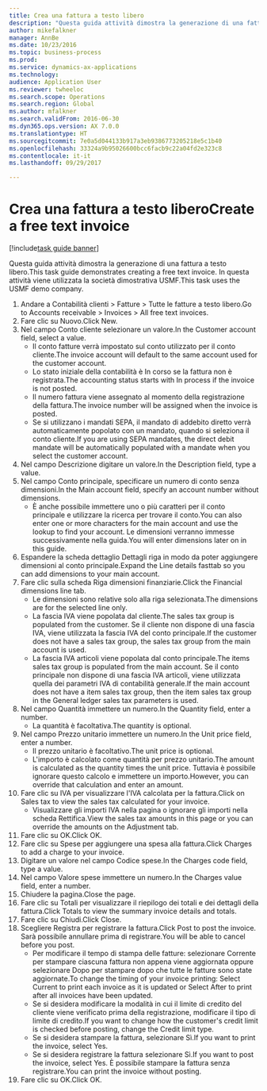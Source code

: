 ```yaml
--- 
title: Crea una fattura a testo libero
description: "Questa guida attività dimostra la generazione di una fattura a testo libero."
author: mikefalkner
manager: AnnBe
ms.date: 10/23/2016
ms.topic: business-process
ms.prod: 
ms.service: dynamics-ax-applications
ms.technology: 
audience: Application User
ms.reviewer: twheeloc
ms.search.scope: Operations
ms.search.region: Global
ms.author: mfalkner
ms.search.validFrom: 2016-06-30
ms.dyn365.ops.version: AX 7.0.0
ms.translationtype: HT
ms.sourcegitcommit: 7e0a5d044133b917a3eb9386773205218e5c1b40
ms.openlocfilehash: 33324a9b95026600bcc6facb9c22a04fd2e323c8
ms.contentlocale: it-it
ms.lasthandoff: 09/29/2017

---
```

# <a name="create-a-free-text-invoice"></a><span data-ttu-id="8b118-103">Crea una fattura a testo libero</span><span class="sxs-lookup"><span data-stu-id="8b118-103">Create a free text invoice</span></span>

[!include[task guide banner](../../includes/task-guide-banner.md)]

<span data-ttu-id="8b118-104">Questa guida attività dimostra la generazione di una fattura a testo libero.</span><span class="sxs-lookup"><span data-stu-id="8b118-104">This task guide demonstrates creating a free text invoice.</span></span> <span data-ttu-id="8b118-105">In questa attività viene utilizzata la società dimostrativa USMF.</span><span class="sxs-lookup"><span data-stu-id="8b118-105">This task uses the USMF demo company.</span></span>

1. <span data-ttu-id="8b118-106">Andare a Contabilità clienti > Fatture > Tutte le fatture a testo libero.</span><span class="sxs-lookup"><span data-stu-id="8b118-106">Go to Accounts receivable > Invoices > All free text invoices.</span></span>
2. <span data-ttu-id="8b118-107">Fare clic su Nuovo.</span><span class="sxs-lookup"><span data-stu-id="8b118-107">Click New.</span></span>
3. <span data-ttu-id="8b118-108">Nel campo Conto cliente selezionare un valore.</span><span class="sxs-lookup"><span data-stu-id="8b118-108">In the Customer account field, select a value.</span></span>
    * <span data-ttu-id="8b118-109">Il conto fatture verrà impostato sul conto utilizzato per il conto cliente.</span><span class="sxs-lookup"><span data-stu-id="8b118-109">The invoice account will default to the same account used for the customer account.</span></span>   
    * <span data-ttu-id="8b118-110">Lo stato iniziale della contabilità è In corso se la fattura non è registrata.</span><span class="sxs-lookup"><span data-stu-id="8b118-110">The accounting status starts with In process if the invoice is not posted.</span></span>   
    * <span data-ttu-id="8b118-111">Il numero fattura viene assegnato al momento della registrazione della fattura.</span><span class="sxs-lookup"><span data-stu-id="8b118-111">The invoice number will be assigned when the invoice is posted.</span></span>  
    * <span data-ttu-id="8b118-112">Se si utilizzano i mandati SEPA, il mandato di addebito diretto verrà automaticamente popolato con un mandato, quando si seleziona il conto cliente.</span><span class="sxs-lookup"><span data-stu-id="8b118-112">If you are using SEPA mandates, the direct debit mandate will be automatically populated with a mandate when you select the customer account.</span></span>  
4. <span data-ttu-id="8b118-113">Nel campo Descrizione digitare un valore.</span><span class="sxs-lookup"><span data-stu-id="8b118-113">In the Description field, type a value.</span></span>
5. <span data-ttu-id="8b118-114">Nel campo Conto principale, specificare un numero di conto senza dimensioni.</span><span class="sxs-lookup"><span data-stu-id="8b118-114">In the Main account field, specify an account number without dimensions.</span></span>
    * <span data-ttu-id="8b118-115">È anche possibile immettere uno o più caratteri per il conto principale e utilizzare la ricerca per trovare il conto.</span><span class="sxs-lookup"><span data-stu-id="8b118-115">You can also enter one or more characters for the main account and use the lookup to find your account.</span></span> <span data-ttu-id="8b118-116">Le dimensioni verranno immesse successivamente nella guida.</span><span class="sxs-lookup"><span data-stu-id="8b118-116">You will enter dimensions later on in this guide.</span></span>  
6. <span data-ttu-id="8b118-117">Espandere la scheda dettaglio Dettagli riga in modo da poter aggiungere dimensioni al conto principale.</span><span class="sxs-lookup"><span data-stu-id="8b118-117">Expand the Line details fasttab so you can add dimensions to your main account.</span></span>
7. <span data-ttu-id="8b118-118">Fare clic sulla scheda Riga dimensioni finanziarie.</span><span class="sxs-lookup"><span data-stu-id="8b118-118">Click the Financial dimensions line tab.</span></span>
    * <span data-ttu-id="8b118-119">Le dimensioni sono relative solo alla riga selezionata.</span><span class="sxs-lookup"><span data-stu-id="8b118-119">The dimensions are for the selected line only.</span></span>    
    * <span data-ttu-id="8b118-120">La fascia IVA viene popolata dal cliente.</span><span class="sxs-lookup"><span data-stu-id="8b118-120">The sales tax group is populated from the customer.</span></span> <span data-ttu-id="8b118-121">Se il cliente non dispone di una fascia IVA, viene utilizzata la fascia IVA del conto principale.</span><span class="sxs-lookup"><span data-stu-id="8b118-121">If the customer does not have a sales tax group, the sales tax group from the main account is used.</span></span>  
    * <span data-ttu-id="8b118-122">La fascia IVA articoli viene popolata dal conto principale.</span><span class="sxs-lookup"><span data-stu-id="8b118-122">The items sales tax group is populated from the main account.</span></span> <span data-ttu-id="8b118-123">Se il conto principale non dispone di una fascia IVA articoli, viene utilizzata quella dei parametri IVA di contabilità generale.</span><span class="sxs-lookup"><span data-stu-id="8b118-123">If the main account does not have a item sales tax group, then the item sales tax group in the General ledger sales tax parameters is used.</span></span>    
8. <span data-ttu-id="8b118-124">Nel campo Quantità immettere un numero.</span><span class="sxs-lookup"><span data-stu-id="8b118-124">In the Quantity field, enter a number.</span></span>
    * <span data-ttu-id="8b118-125">La quantità è facoltativa.</span><span class="sxs-lookup"><span data-stu-id="8b118-125">The quantity is optional.</span></span>  
9. <span data-ttu-id="8b118-126">Nel campo Prezzo unitario immettere un numero.</span><span class="sxs-lookup"><span data-stu-id="8b118-126">In the Unit price field, enter a number.</span></span>
    * <span data-ttu-id="8b118-127">Il prezzo unitario è facoltativo.</span><span class="sxs-lookup"><span data-stu-id="8b118-127">The unit price is optional.</span></span>  
    * <span data-ttu-id="8b118-128">L'importo è calcolato come quantità per prezzo unitario.</span><span class="sxs-lookup"><span data-stu-id="8b118-128">The amount is calculated as the quantity times the unit price.</span></span> <span data-ttu-id="8b118-129">Tuttavia è possibile ignorare questo calcolo e immettere un importo.</span><span class="sxs-lookup"><span data-stu-id="8b118-129">However, you can override that calculation and enter an amount.</span></span>  
10. <span data-ttu-id="8b118-130">Fare clic su IVA per visualizzare l'IVA calcolata per la fattura.</span><span class="sxs-lookup"><span data-stu-id="8b118-130">Click on Sales tax to view the sales tax calculated for your invoice.</span></span>
    * <span data-ttu-id="8b118-131">Visualizzare gli importi IVA nella pagina o ignorare gli importi nella scheda Rettifica.</span><span class="sxs-lookup"><span data-stu-id="8b118-131">View the sales tax amounts in this page or you can override the amounts on the Adjustment tab.</span></span>  
11. <span data-ttu-id="8b118-132">Fare clic su OK.</span><span class="sxs-lookup"><span data-stu-id="8b118-132">Click OK.</span></span>
12. <span data-ttu-id="8b118-133">Fare clic su Spese per aggiungere una spesa alla fattura.</span><span class="sxs-lookup"><span data-stu-id="8b118-133">Click Charges to add a charge to your invoice.</span></span> 
13. <span data-ttu-id="8b118-134">Digitare un valore nel campo Codice spese.</span><span class="sxs-lookup"><span data-stu-id="8b118-134">In the Charges code field, type a value.</span></span>
14. <span data-ttu-id="8b118-135">Nel campo Valore spese immettere un numero.</span><span class="sxs-lookup"><span data-stu-id="8b118-135">In the Charges value field, enter a number.</span></span>
15. <span data-ttu-id="8b118-136">Chiudere la pagina.</span><span class="sxs-lookup"><span data-stu-id="8b118-136">Close the page.</span></span>
16. <span data-ttu-id="8b118-137">Fare clic su Totali per visualizzare il riepilogo dei totali e dei dettagli della fattura.</span><span class="sxs-lookup"><span data-stu-id="8b118-137">Click Totals to view the summary invoice details and totals.</span></span>
17. <span data-ttu-id="8b118-138">Fare clic su Chiudi.</span><span class="sxs-lookup"><span data-stu-id="8b118-138">Click Close.</span></span>
18. <span data-ttu-id="8b118-139">Scegliere Registra per registrare la fattura.</span><span class="sxs-lookup"><span data-stu-id="8b118-139">Click Post to post the invoice.</span></span> <span data-ttu-id="8b118-140">Sarà possibile annullare prima di registrare.</span><span class="sxs-lookup"><span data-stu-id="8b118-140">You will be able to cancel before you post.</span></span>
    * <span data-ttu-id="8b118-141">Per modificare il tempo di stampa delle fatture: selezionare Corrente per stampare ciascuna fattura non appena viene aggiornata oppure selezionare Dopo per stampare dopo che tutte le fatture sono state aggiornate.</span><span class="sxs-lookup"><span data-stu-id="8b118-141">To change the timing of your invoice printing:  Select Current to print each invoice as it is updated   or  Select After to print after all invoices have been updated.</span></span>  
    * <span data-ttu-id="8b118-142">Se si desidera modificare la modalità in cui il limite di credito del cliente viene verificato prima della registrazione, modificare il tipo di limite di credito.</span><span class="sxs-lookup"><span data-stu-id="8b118-142">If you want to change how the customer's credit limit is checked before posting, change the Credit limit type.</span></span>  
    * <span data-ttu-id="8b118-143">Se si desidera stampare la fattura, selezionare Sì.</span><span class="sxs-lookup"><span data-stu-id="8b118-143">If you want to print the invoice, select Yes.</span></span>  
    * <span data-ttu-id="8b118-144">Se si desidera registrare la fattura selezionare Sì.</span><span class="sxs-lookup"><span data-stu-id="8b118-144">If you want to post the invoice, select Yes.</span></span> <span data-ttu-id="8b118-145">È possibile stampare la fattura senza registrare.</span><span class="sxs-lookup"><span data-stu-id="8b118-145">You can print the invoice without posting.</span></span>  
19. <span data-ttu-id="8b118-146">Fare clic su OK.</span><span class="sxs-lookup"><span data-stu-id="8b118-146">Click OK.</span></span>


